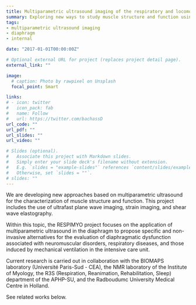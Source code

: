 ```yaml
---
title: Multiparametric ultrasound imaging of the respiratory and locomotor muscles
summary: Exploring new ways to study muscle structure and function using advanced ultrasound imaging.
tags:
- multiparametric ultrasound imaging
- diaphragm
- internal

date: "2017-01-01T00:00:00Z"

# Optional external URL for project (replaces project detail page).
external_link: ""

image:
  # caption: Photo by rawpixel on Unsplash
  focal_point: Smart

links:
# - icon: twitter
#   icon_pack: fab
#   name: Follow
#   url: https://twitter.com/bachassD
url_code: ""
url_pdf: ""
url_slides: ""
url_video: ""

# Slides (optional).
#   Associate this project with Markdown slides.
#   Simply enter your slide deck's filename without extension.
#   E.g. `slides = "example-slides"` references `content/slides/example-slides.md`.
#   Otherwise, set `slides = ""`.
# slides: ""
---
```


We are developing new approaches based on multiparametric ultrasound for the characterization of muscle structure and function. This project includes the use of ultrafast plane wave imaging, strain imaging, and shear wave elastography. 

Within this topic, the RESPIMYO project focuses on the application of multiparametric ultrasound in the diaphragm to propose specific and non-invasive alternatives for the evaluation of diaphragmatic dysfunction associated with neuromuscular disorders, respiratory diseases, and those induced by mechanical ventilation in the intensive care unit. 

Current research is carried out in collaboration with the BIOMAPS laboratory (Université Paris-Sud - CEA), the NMR laboratory of the Institute of Myology, the R3S (Respiration, Reanimation, Rehabilitation, Sleep) department of the APHP-SU, and the Radboudumc University Medical Centre in Holland.

See related works below.